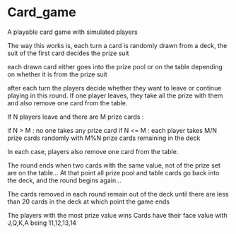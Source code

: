 # Card_game
A playable card game with simulated players


The way this works is, each turn a card is randomly drawn from a deck, the suit of the first card decides the prize suit

each drawn card either goes into the prize pool or on the table depending on whether it is from the prize suit

after each turn the players decide whether they want to leave or continue playing in this round. If one player leaves, they take all the prize with them and also remove one card from the table. 

If N players leave and there are M prize cards :

if N > M : no one takes any prize card
if N <= M : each player takes M/N prize cards randomly with M%N prize cards remaining in the deck

In each case, players also remove one card from the table.

The round ends when two cards with the same value, not of the prize set are on the table...
At that point all prize pool and table cards go back into the deck, and the round begins again...

The cards removed in each round remain out of the deck until there are less than 20 cards in the deck at which point the game ends

The players with the most prize value wins
Cards have their face value with J,Q,K,A being 11,12,13,14
